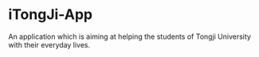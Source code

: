 # iTongJi-App
An application which is aiming at helping the students of Tongji University with their everyday lives.
